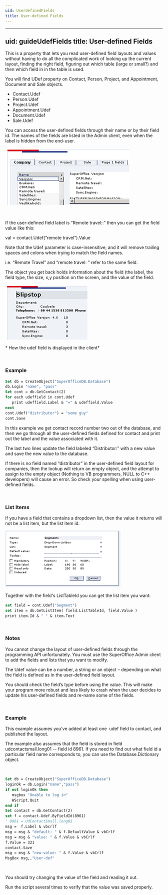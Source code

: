 ```yaml
---
uid: UserdefinedFields
title: User-defined Fields
---
```


---
uid: guideUdefFields
title: User-defined Fields
---

This is a property that lets you read user-defined field layouts and values without having to do all the complicated work of looking up the current layout, finding the right field, figuring out which table (large or small?) and then which field in in the table is used.

You will find UDef property on Contact, Person, Project, and Appointment, Document and Sale objects.

-   <see cref="IContact.UDef">Contact.Udef</see>
-   <see cref="IPerson.UDef">Person.Udef</see>
-   <see cref="IProject.UDef">Project.Udef</see>
-   <see cref="IAppointment.UDef">Appointment.Udef</see>
-   <see cref="IDocument.UDef">Document.Udef</see>
-   <see cref="ISale.UDef">Sale.Udef</see>

You can access the user-defined fields through their name or by their field id. The names of the fields are listed in the Admin client, even when the label is hidden from the end-user.

![](../../images/udef-admin-fields.gif)

 

If the user-defined field label is “Remote travel::” then you can get the field value like this:

val = contact.Udef(“remote travel”).Value

Note that the Udef parameter is case-insensitive, and it will remove trailing spaces and colons when trying to match the field names.

i.e. “Remote Travel” and “remote travel: ” refer to the same field.

The object you get back holds information about the field (the label, the field type, the size, x,y position on the screen, and the value of the field.

![](../../images/udef-contactcard.gif)

* How the udef field is displayed in the client*

 

### Example

```vb
Set db = CreateObject("SuperOfficeDB.Database")
db.Login "name", "pass"
Set cont = db.GetContact(2)
for each udeffield in cont.Udef
   print udeffield.Label & "=" & udeffield.Value
next
cont.Udef("distributor") = "some guy"
cont.Save
```

In this example we get contact record number two out of the database, and then we go through all the user-defined fields defined for contact and print out the label and the value associated with it.

The last two lines update the field labeled “Distributor:” with a new value and save the new value to the database.

If there is no field named “distributor” in the user-defined field layout for companies, then the lookup will return an empty object, and the attempt to assign to the empty object (Nothing to VB programmers, NULL to C++ developers) will cause an error. So check your spelling when using user-defined fields.

 

### List Items

If you have a field that contains a dropdown list, then the value it returns will not be a list item, but the list item id.

![](../../images/udef-listitem.gif)

Together with the field's ListTableId you can get the list item you want:

```vb
set field = cont.Udef("Segment")
set item = db.GetListItem( field.ListTableId, field.Value )
print item.Id & " " & item.Text
```
 

### Notes

You cannot change the layout of user-defined fields through the programming API unfortunately. You must use the SuperOffice Admin client to add the fields and lists that you want to modify.

The Udef value can be a number, a string or an object – depending on what the field is defined as in the user-defined field layout.

You should check the field’s type before using the value. This will make your program more robust and less likely to crash when the user decides to update his user-defined fields and re-name some of the fields.

 

### Example

This example assumes you've added at least one  udef field to contact, and published the layout.

The example also assumes that the field is stored in field udcontactsmall.long01 -- field id 8961. If you need to find out what field id a particular field name corresponds to, you can use the <see cref="SuperOffice.COM.SuperOfficeDB.Database.Dictionary">Database.Dictionary object</see>.

 
```vb
Set db = CreateObject("SuperOfficeDB.Database")
loginOk = db.Login("name","pass")
if not loginOk then
   msgbox "Unable to log in"
   WScript.Quit
end if
Set contact = db.GetContact(2)
set f = contact.Udef.ByFieldId(8961)
' 8961 = UdContactSmall.long01
msg =  f.Label & vbcrlf
msg = msg & "default: " & f.DefaultValue & vbCrlf
msg = msg & "value: " & f.Value & vbCrlf
f.Value = 321
contact.Save
msg = msg & "new-value: " & f.Value & vbCrlf
MsgBox msg,,"User-def"
```
 

You should try changing the value of the field and reading it out.

Run the script several times to verify that the value was saved properly.